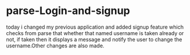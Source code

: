 # parse-Login-and-signup
today i changed my previous application and added signup feature which checks from parse that whether that named username is taken already or not, if taken then it displays a message and notify the user to change the username.Other changes are also made.
